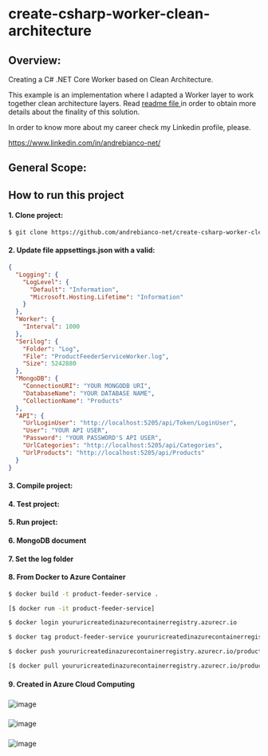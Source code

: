 # create-csharp-worker-clean-architecture

## Overview:
Creating a C# .NET Core Worker based on Clean Architecture.

This example is an implementation where I adapted a Worker layer to work together clean architecture layers. Read [readme file ](https://github.com/andrebianco-net/andrebianco-net#readme) in order to obtain more details about the finality of this solution.

In order to know more about my career check my Linkedin profile, please.

https://www.linkedin.com/in/andrebianco-net/

## General Scope:

## How to run this project

#### 1. Clone project:

```bash
$ git clone https://github.com/andrebianco-net/create-csharp-worker-clean-architecture.git
```

#### 2. Update file appsettings.json with a valid:

```json
{
  "Logging": {
    "LogLevel": {
      "Default": "Information",
      "Microsoft.Hosting.Lifetime": "Information"
    }
  },
  "Worker": {
    "Interval": 1000
  },
  "Serilog": {
    "Folder": "Log",
    "File": "ProductFeederServiceWorker.log",
    "Size": 5242880
  },
  "MongoDB": {
    "ConnectionURI": "YOUR MONGODB URI",
    "DatabaseName": "YOUR DATABASE NAME",
    "CollectionName": "Products"
  },  
  "API": {
    "UrlLoginUser": "http://localhost:5205/api/Token/LoginUser",
    "User": "YOUR API USER",
    "Password": "YOUR PASSWORD'S API USER",
    "UrlCategories": "http://localhost:5205/api/Categories",
    "UrlProducts": "http://localhost:5205/api/Products"
  }
}
```

#### 3. Compile project:

#### 4. Test project:

#### 5. Run project:

#### 6. MongoDB document

#### 7. Set the log folder

#### 8. From Docker to Azure Container

```bash
$ docker build -t product-feeder-service .
```

```bash
[$ docker run -it product-feeder-service]
```

```bash
$ docker login youruricreatedinazurecontainerregistry.azurecr.io
```

```bash
$ docker tag product-feeder-service youruricreatedinazurecontainerregistry.azurecr.io/product-feeder-service
```

```bash
$ docker push youruricreatedinazurecontainerregistry.azurecr.io/product-feeder-service
```

```bash
[$ docker pull youruricreatedinazurecontainerregistry.azurecr.io/product-feeder-service]
```

#### 9. Created in Azure Cloud Computing
###
![image](https://github.com/andrebianco-net/create-csharp-worker-clean-architecture/assets/453193/492804b2-ab89-4402-b496-48790af88a67)

###
![image](https://github.com/andrebianco-net/create-csharp-worker-clean-architecture/assets/453193/ed99bdc2-6836-4633-9e10-69345f9f2171)

###
![image](https://github.com/andrebianco-net/create-csharp-worker-clean-architecture/assets/453193/d7c683b7-55aa-43ed-b3a8-f55b85365fb7)


